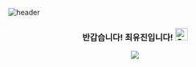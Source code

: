 ![header](https://capsule-render.vercel.app/api?type=waving&color=gradient&height=250&section=header&text=Welcome_!&fontSize=90)

<div align=center>
<h3>반갑습니다! 최유진입니다! <img src="https://raw.githubusercontent.com/Tarikul-Islam-Anik/Animated-Fluent-Emojis/master/Emojis/Smilies/Grinning%20Squinting%20Face.png" alt="Grinning Squinting Face" width="25" height="25" />
</h3>

<img src="https://capsule-render.vercel.app/api?type=waving&color=BDBDC8&height=150&section=footer" />


